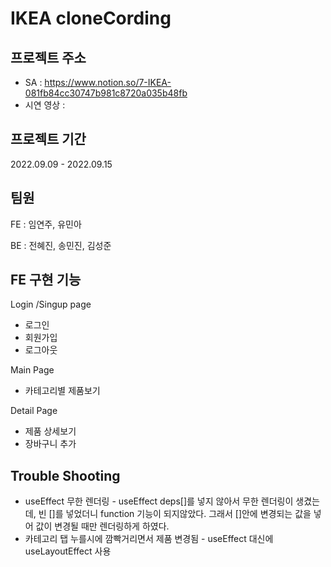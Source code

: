 # IKEA cloneCording


## 프로젝트 주소
* SA : https://www.notion.so/7-IKEA-081fb84cc30747b981c8720a035b48fb
* 시연 영상 : 


## 프로젝트 기간
2022.09.09 - 2022.09.15


## 팀원
FE : 임연주, 유민아

BE : 전혜진, 송민진, 김성준 


## FE 구현 기능
Login /Singup page
* 로그인
* 회원가입 
* 로그아웃

Main Page
* 카테고리별 제품보기

Detail Page
* 제품 상세보기
* 장바구니 추가


## Trouble Shooting
* useEffect 무한 렌더링 - useEffect deps[]를 넣지 않아서 무한 렌더링이 생겼는데, 빈 []를 넣었더니 function 기능이 되지않았다. 그래서 []안에 변경되는 값을 넣어 값이 변경될 때만 렌더링하게 하였다.   
* 카테고리 탭 누를시에 깜빡거리면서 제품 변경됨 - useEffect 대신에 useLayoutEffect 사용
